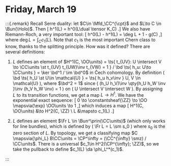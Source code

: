 # Friday, March 19


:::{.remark}
Recall Serre duality: let $C\in \Mfd_\CC^{\cpt}$ and $L\to C \in \Bun(\Holo)$.
Then
\[
h^1(L) = h^0(L\dual \tensor K_C)
.\]
We also have Riemann-Roch, a very important tool:
\[
h^0(L) - h^1(L) = \deg L + 1 - g(C)
,\]
where $\deg L = \int_C c_1(L)$.
Note that $c_1$ is the most important Chern class to know, thanks to the splitting principle.
How was it defined?
There are several definitions:

1. $L$ defines an element of $H^1(C, \OO\units) = \ts{ t_{UV}: U \intersect V \to \CC\units \st t_{UV} t_{UW}\inv t_{VW} = 1 } / \bd \ts{ h_u: U\to \CC\units } = \ker \bd^1 / \im \bd^0$ in Čech cohomology.
  By definition \( \bd \ts{ h_U \st U\in \mathcal{U} } = \ts{ h_u h_v\inv } U, V \in \mathcal{U} \), where $\bd^2 = 1$ since \( (h_U h_V)\inv \qty{h_U h_W \inv }\inv (h_V h_W \inv) = 1 \) on \( U \intersect V \intersect W \).
  By assigning $L$ to its transition functions, we get a map $L\to H^1$.
  We have the exponential exact sequence:
  \[
  0 \to \constantsheaf{\ZZ} \to \OO \mapsvia{\exp} \OO\units \to 1
  ,\]
  which induces a map
  \[
  H^1(C, \OO\units) &\to H^2(C, \ZZ) \\
  L &\mapsto c_1(L)
  .\]

2. $L$ defines an element $\Fr L \in \Bun^\prin(\CC\units)$ (which only works for line bundles), which is defined by \( \Fr L = L \sm s_0 \)  where $s_0$ is the zero section of $L$.
  By topology, we get a classifying map $C \mapsvia{\phi_L}  B\CC\units = \CP^\infty = (\CC^{\infty} \smz) / \CC\units$.
  There is a universal $c_1\in H^2(\CP^{\infty}; \ZZ)$, so we take the pullback to define $c_1(L) \da \phi_L^*(c_1)$.




:::

